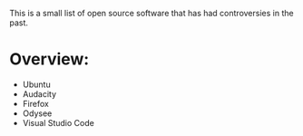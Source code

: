 This is a small list of open source software that has had controversies in the past.
# Overview:
- Ubuntu
- Audacity
- Firefox
- Odysee
- Visual Studio Code
